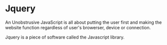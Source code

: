 # Jquery

An Unobstrusive JavaScript is all about putting the user first and making the website function regardless of user's browerser, device or connection.

Jquery is a piece of software called the Javascript library.

